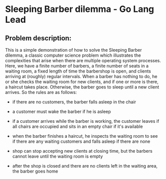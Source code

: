 # Sleeping Barber dilemma - Go Lang Lead

## Problem description:

This is a simple demonstration of how to solve the Sleeping Barber dilemma, a
classic computer science problem which illustrates the complexities that arise
when there are multiple operating system processes. Here, we have a finite
number of barbers, a finite number of seats in a waiting room, a fixed length of
time the barbershop is open, and clients arriving at (roughly) regular intervals.
When a barber has nothing to do, he or she checks the waiting room for new
clients, and if one or more is there, a haircut takes place. Otherwise, the barber
goes to sleep until a new client arrives. So the rules are as follows:
- if there are no customers, the barber falls asleep in the chair
- a customer must wake the barber if he is asleep
- if a customer arrives while the barber is working, the customer leaves if all
chairs are occupied and sits in an empty chair if it's available
- when the barber finishes a haircut, he inspects the waiting room to see if
there are any waiting customers and falls asleep if there are none

- shop can stop accepting new clients at closing time, but the barbers
cannot leave until the waiting room is empty
- after the shop is closed and there are no clients left in the waiting area, the
barber goes home
